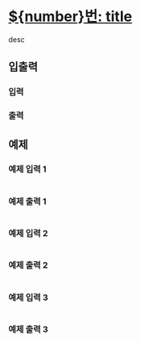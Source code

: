 # [${number}번: title]()

desc

## 입출력

### 입력


### 출력


## 예제

### 예제 입력 1

```text

```

### 예제 출력 1

```text

```

### 예제 입력 2

```text

```

### 예제 출력 2

```text

```

### 예제 입력 3

```text

```

### 예제 출력 3

```text

```

## 힌트


## 알고리즘 분류


## 시도

### 시도1

```python

```

### 시도2

```python

```

### 시도3

```python

```

### 시도4

```python

```

## 정리 및 소감
